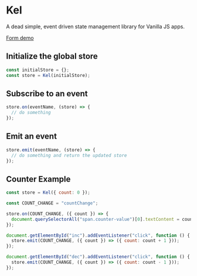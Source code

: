 # Kel

A dead simple, event driven state management library for Vanilla JS apps.

[Form demo](https://kel.vijitail.dev/form/)

## Initialize the global store

```js
const initialStore = {};
const store = Kel(initialStore);
```

## Subscribe to an event

```js
store.on(eventName, (store) => {
  // do something
});
```

## Emit an event

```js
store.emit(eventName, (store) => {
  // do something and return the updated store
});
```

## Counter Example

```js
const store = Kel({ count: 0 });

const COUNT_CHANGE = "countChange";

store.on(COUNT_CHANGE, ({ count }) => {
  document.querySelectorAll("span.counter-value")[0].textContent = count;
});

document.getElementById("inc").addEventListener("click", function () {
  store.emit(COUNT_CHANGE, ({ count }) => ({ count: count + 1 }));
});

document.getElementById("dec").addEventListener("click", function () {
  store.emit(COUNT_CHANGE, ({ count }) => ({ count: count - 1 }));
});
```
